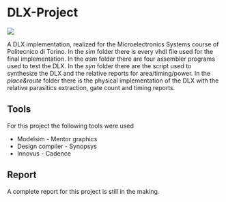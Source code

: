 # DLX-Project
![](https://img.shields.io/badge/Development-Stopped-red)

A DLX implementation, realized for the Microelectronics Systems course of Politecnico di Torino. In the *sim* folder there is every vhdl file used for the final implementation. In the *asm* folder there are four assembler programs used to test the DLX. In the *syn* folder there are the script used to synthesize the DLX and the relative reports for area/timing/power. In the *place&route* folder there is the physical implementation of the DLX with the relative parasitics extraction, gate count and timing reports.

## Tools

For this project the following tools were used
- Modelsim - Mentor graphics
- Design compiler - Synopsys
- Innovus - Cadence

## Report

A complete report for this project is still in the making.
